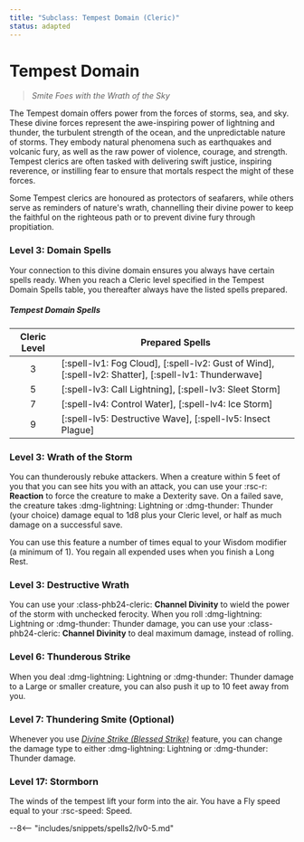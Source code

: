 ```yaml
---
title: "Subclass: Tempest Domain (Cleric)"
status: adapted
---
```


<p style="display:none">
Smite Foes with the Wrath of the Sky
</p>

# Tempest Domain

> *Smite Foes with the Wrath of the Sky*

The Tempest domain offers power from the forces of storms, sea, and sky. These divine forces represent the awe-inspiring power of lightning and thunder, the turbulent strength of the ocean, and the unpredictable nature of storms. They embody natural phenomena such as earthquakes and volcanic fury, as well as the raw power of violence, courage, and strength. Tempest clerics are often tasked with delivering swift justice, inspiring reverence, or instilling fear to ensure that mortals respect the might of these forces. 

Some Tempest clerics are honoured as protectors of seafarers, while others serve as reminders of nature's wrath, channelling their divine power to keep the faithful on the righteous path or to prevent divine fury through propitiation.

### Level 3: Domain Spells

Your connection to this divine domain ensures you always have certain spells ready. When you reach a Cleric level specified in the Tempest Domain Spells table, you thereafter always have the listed spells prepared.

##### Tempest Domain Spells

| Cleric Level | Prepared Spells |
| :-: | --- |
| 3 | [:spell-lv1: Fog Cloud], [:spell-lv2: Gust of Wind], [:spell-lv2: Shatter], [:spell-lv1: Thunderwave] |
| 5 | [:spell-lv3: Call Lightning], [:spell-lv3: Sleet Storm] |
| 7 | [:spell-lv4: Control Water], [:spell-lv4: Ice Storm] |
| 9 | [:spell-lv5: Destructive Wave], [:spell-lv5: Insect Plague] |

### Level 3: Wrath of the Storm

You can thunderously rebuke attackers. When a creature within 5 feet of you that you can see hits you with an attack, you can use your :rsc-r: **Reaction** to force the creature to make a Dexterity save. On a failed save, the creature takes :dmg-lightning: Lightning or :dmg-thunder: Thunder (your choice) damage equal to 1d8 plus your Cleric level, or half as much damage on a successful save. 

You can use this feature a number of times equal to your Wisdom modifier (a minimum of 1). You regain all expended uses when you finish a Long Rest.

### Level 3: Destructive Wrath

You can use your :class-phb24-cleric: **Channel Divinity** to wield the power of the storm with unchecked ferocity. When you roll :dmg-lightning: Lightning or :dmg-thunder: Thunder damage, you can use your :class-phb24-cleric: **Channel Divinity** to deal maximum damage, instead of rolling.

### Level 6: Thunderous Strike

When you deal :dmg-lightning: Lightning or :dmg-thunder: Thunder damage to a Large or smaller creature, you can also push it up to 10 feet away from you.

### Level 7: Thundering Smite (Optional)

Whenever you use *[Divine Strike (Blessed Strike)](index.md#level-7-blesssed-strike)* feature, you can change the damage type to either :dmg-lightning: Lightning or :dmg-thunder: Thunder damage. 

### Level 17: Stormborn

The winds of the tempest lift your form into the air. You have a Fly speed equal to your :rsc-speed: Speed.

--8<-- "includes/snippets/spells2/lv0-5.md"